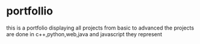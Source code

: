 # portfollio
this is a portfolio displaying all projects from basic to advanced the projects are done in c++,python,web,java and javascript they represent 
